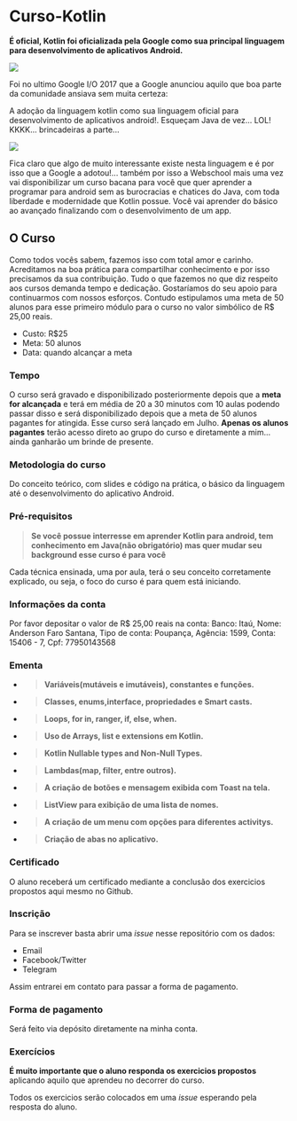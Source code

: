 # Curso-Kotlin

**É oficial, Kotlin foi oficializada pela Google como sua principal linguagem para desenvolvimento de aplicativos Android.**


![](https://s3.postimg.org/4otzb8u2r/logo.png)

Foi no ultimo Google I/O 2017 que a Google anunciou aquilo que boa parte da comunidade ansiava sem muita certeza:

A adoção da linguagem kotlin como sua linguagem oficial para desenvolvimento de aplicativos android!. Esqueçam Java de vez... LOL! KKKK... brincadeiras a parte...

![](https://i.ytimg.com/vi/d8ALcQiuPWs/maxresdefault.jpg)

Fica claro que algo de muito interessante existe nesta linguagem e é por isso que a Google a adotou!... também por isso
a Webschool mais uma vez vai disponibilizar um curso bacana para você que quer aprender a programar para android sem as burocracias e chatices do Java, com toda liberdade e modernidade que Kotlin possue. Você vai aprender do básico ao avançado finalizando com o desenvolvimento de um app.

## O Curso

Como todos vocês sabem, fazemos isso com total amor e carinho. Acreditamos na boa prática para compartilhar conhecimento e por isso precisamos da sua contribuição. Tudo o que fazemos no que diz respeito aos cursos demanda tempo e dedicação. Gostaríamos do seu apoio para continuarmos com nossos esforços. Contudo estipulamos uma meta de 50 alunos para esse primeiro módulo para o curso no valor simbólico de R$ 25,00 reais.

- Custo: R$25
- Meta: 50 alunos
- Data: quando alcançar a meta

### Tempo

O curso será gravado e disponibilizado posteriormente depois que a <b>meta for alcançada</b> e terá em média de 20 a 30 minutos com 10 aulas podendo passar disso e será disponibilizado depois que a meta de 50 alunos pagantes for atingida. Esse curso será lançado em Julho. <b>Apenas os alunos pagantes</b> terão acesso direto ao grupo do curso e diretamente a mim... ainda ganharão um brinde de presente. 

### Metodologia do curso

Do conceito teórico, com slides e código na prática, o básico da linguagem até o desenvolvimento do aplicativo Android. 

### Pré-requisitos

> **Se você possue interresse em aprender Kotlin para android, tem conhecimento em Java(não obrigatório) mas quer mudar seu background esse curso é para você**


Cada técnica ensinada, uma por aula, terá o seu conceito corretamente explicado, ou seja, o foco do curso é para quem está iniciando.

### Informações da conta

Por favor depositar o valor de R$ 25,00 reais na conta:
Banco: Itaú,
Nome: Anderson Faro Santana,
Tipo de conta: Poupança,
Agência: 1599,
Conta: 15406 - 7,
Cpf: 77950143568

### Ementa

- >**Variáveis(mutáveis e imutáveis), constantes e funções.**
- >**Classes, enums,interface, propriedades e Smart casts.**
- >**Loops, for in, ranger, if, else, when.**
- >**Uso de Arrays, list e extensions em Kotlin.**
- >**Kotlin Nullable types and Non-Null Types.**
- >**Lambdas(map, filter, entre outros).**
- >**A criação de botões e mensagem exibida com Toast na tela.**
- >**ListView para exibição de uma lista de nomes.**
- >**A criação de um menu com opções para diferentes activitys.** 
- >**Criação de abas no aplicativo.**

### Certificado

O aluno receberá um certificado mediante a conclusão dos exercicios propostos aqui mesmo no Github.

### Inscrição

Para se inscrever basta abrir uma *issue* nesse repositório com os dados:

- Email
- Facebook/Twitter
- Telegram

Assim entrarei em contato para passar a forma de pagamento.

### Forma de pagamento

Será feito via depósito diretamente na minha conta. 

### Exercícios

**É muito importante que o aluno responda os exercicios propostos** aplicando aquilo que aprendeu no decorrer do curso.

Todos os exercicios serão colocados em uma *issue* esperando pela resposta do aluno.

